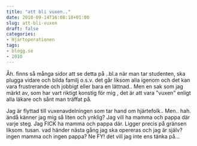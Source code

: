 ```yaml
---
title: "att bli vuxen.."
date: 2010-09-14T16:08:18+01:00
slug: att-bli-vuxen
draft: false
categories:
- Hjärtoperationen
tags:
- blogg.se
- 2010
---
```

Åh. finns så många sidor att se detta på ..bl.a när man tar studenten, ska plugga vidare och bilda familj o.s.v. det går liksom alla igenom och det kan vara frustrerande och jobbigt eller bara en lättnad.. Men en sak som jag märkt av, som har vart riktigt konstig för mig , det är att vara "vuxen" enligt alla läkare och sånt man träffat på.  
  
  
Jag är flyttad till vuxenavdelningen som tar hand om hjärtefolk.. Men.. hah. ändå känner jag mig så liten och ynklig? Jag vill ha mamma och pappa där varje steg. Jag FICK ha mamma och pappa där. Ligger precis på gränsen liksom. tusan. vad händer nästa gång jag ska opereras och jag är själv? ingen mamma och ingen pappa? Ne FY! det vill jag inte ens tänka på...